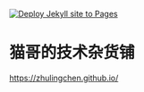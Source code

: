 [![Deploy Jekyll site to Pages](https://github.com/zhulingchen/zhulingchen.github.io/actions/workflows/jekyll.yml/badge.svg)](https://github.com/zhulingchen/zhulingchen.github.io/actions/workflows/jekyll.yml)

# 猫哥的技术杂货铺

https://zhulingchen.github.io/
